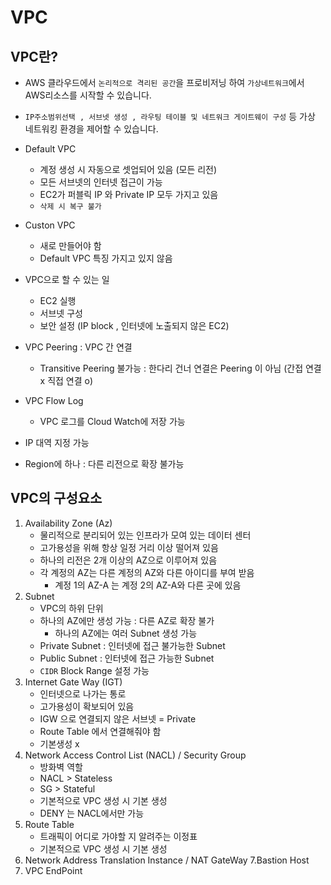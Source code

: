 # VPC

## VPC란?
- AWS 클라우드에서 `논리적으로 격리된 공간`을 프로비저닝 하여 `가상네트워크`에서 AWS리소스를 시작할 수 있습니다.
- `IP주소범위선택 , 서브넷 생성 , 라우팅 테이블 및 네트워크 게이트웨이 구성` 등 가상 네트워킹 환경을 제어할 수 있습니다.
- Default VPC
    - 계정 생성 시 자동으로 셋업되어 있음 (모든 리전)
    - 모든 서브넷의 인터넷 접근이 가능
    - EC2가 퍼블릭 IP 와 Private IP 모두 가지고 있음
    - `삭제 시 복구 불가`

- Custon VPC
    - 새로 만들어야 함
    - Default VPC 특징 가지고 있지 않음

- VPC으로 할 수 있는 일
    - EC2 실행
    - 서브넷 구성
    - 보안 설정 (IP block , 인터넷에 노출되지 않은 EC2)
- VPC Peering : VPC 간 연결
    - Transitive Peering 불가능 : 한다리 건너 연결은 Peering 이 아님 (간접 연결 x 직접 연결 o)
- VPC Flow Log
    - VPC 로그를 Cloud Watch에 저장 가능
- IP 대역 지정 가능
- Region에 하나 : 다른 리전으로 확장 불가능 

## VPC의 구성요소
1. Availability Zone (Az)
    - 물리적으로 분리되어 있는 인프라가 모여 있는 데이터 센터
    - 고가용성을 위해 항상 일정 거리 이상 떨어져 있음
    - 하나의 리전은 2개 이상의 AZ으로 이루어져 있음
    - 각 계정의 AZ는 다른 계정의 AZ와 다른 아이디를 부여 받음
        - 계정 1의 AZ-A 는 계정 2의 AZ-A와 다른 곳에 있음
2. Subnet
    - VPC의 하위 단위
    - 하나의 AZ에만 생성 가능 : 다른 AZ로 확장 불가
        - 하나의 AZ에는 여러 Subnet 생성 가능
    - Private Subnet : 인터넷에 접근 불가능한 Subnet
    - Public Subnet : 인터넷에 접근 가능한 Subnet
    - `CIDR` Block Range 설정 가능
3. Internet Gate Way (IGT)
    - 인터넷으로 나가는 통로 
    - 고가용성이 확보되어 있음
    - IGW 으로 연결되지 않은 서브넷 = Private 
    - Route Table 에서 연결해줘야 함
    - 기본생성 x
4. Network Access Control List (NACL) / Security Group
    - 방화벽 역할
    - NACL > Stateless 
    - SG > Stateful
    - 기본적으로 VPC 생성 시 기본 생성
    - DENY 는 NACL에서만 가능
5. Route Table 
    - 트래픽이 어디로 가야할 지 알려주는 이정표
    - 기본적으로 VPC 생성 시 기본 생성
6. Network Address Translation Instance / NAT GateWay
7.Bastion Host
8. VPC EndPoint 




